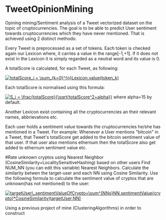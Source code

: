 # TweetOpinionMining

Opining mining/Sentiment analysis of a Tweet vectorized dataset on the topic of cruptocurrencies. The goal is to be able to predict User sentiment towards cruptocurrencies which they have never mentioned. That is achieved using 2 distinct methods:


Every Tweet is preprocessed as a set of tokens.
Each token is checked again our Lexicon where, it carries a value in the range[-1,+1]. If it does not exist in the Lexicon it is simply regarded as a neutral word and its value is 0.

A totalScore is calculated, for each Tweet, as following:

<a href="https://www.codecogs.com/eqnedit.php?latex=totalScore_i&space;=&space;\sum_{k=0}^{n}Lexicon.value(token_k)" target="_blank"><img src="https://latex.codecogs.com/gif.latex?totalScore_i&space;=&space;\sum_{k=0}^{n}Lexicon.value(token_k)" title="totalScore_i = \sum_{k=0}^{n}Lexicon.value(token_k)" /></a>

Each totalScore is normalised using this formula:

<a href="https://www.codecogs.com/eqnedit.php?latex=S_i&space;=&space;\frac{totalScore}{\sqrt{totalScore^2&plus;alpha}}" target="_blank"><img src="https://latex.codecogs.com/gif.latex?S_i&space;=&space;\frac{totalScore}{\sqrt{totalScore^2&plus;alpha}}" title="S_i = \frac{totalScore}{\sqrt{totalScore^2+alpha}}" /></a>
where alpha=15 by default.

Another Lexicon exist containing all the cryptocurrencies an their relevant names, abbrievations etc.


Each user holds a sentiment value towards the cruptocurrencies he/she has mentioned in a Tweet. 
For example: Whenever a User mentions "bitcoin" in a Tweet, that Tweet's totalScore get added to the bitcoin sentiment value of that user. If that user also mentions ethernum then the totalScore also get added to ethernum sentiment value etc.

#Rate unknown cryptos using Nearest Neighbor (CosineSimilarity+LocalitySensitiveHashing) based on other users
Find NUM_NN (you can edit this variable) Nearest Neighbors. Calculate the similarity betwen the target-user and each NN using Cosine Similarity. Use the following formula to calculate the sentiment value of cryptos that are unknown(has not mentioned) to the user:


<a href="https://www.codecogs.com/eqnedit.php?latex=targetUser\_sentimentValueOfCrypto=\sum^{NNs}NN.sentimentValue(crypto)*CosineSimilarity(targetUser,NN)" target="_blank"><img src="https://latex.codecogs.com/gif.latex?targetUser\_sentimentValueOfCrypto=\sum^{NNs}NN.sentimentValue(crypto)*CosineSimilarity(targetUser,NN)" title="targetUser\_sentimentValueOfCrypto=\sum^{NNs}NN.sentimentValue(crypto)*CosineSimilarity(targetUser,NN)" /></a>


Using a previous project of mine (ClusteringAlgorithms) in order to construct 
